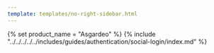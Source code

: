 ```yaml
---
template: templates/no-right-sidebar.html
---
```


{% set product_name = "Asgardeo" %}
{% include "../../../../../includes/guides/authentication/social-login/index.md" %}

